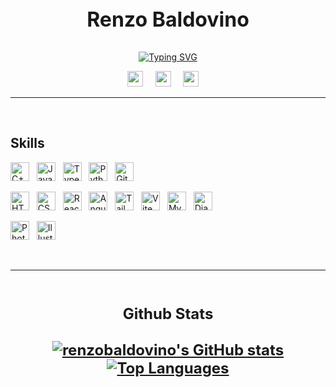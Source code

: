 <p align="center" style="font-size: 2rem; font-weight: bold">Renzo Baldovino</p>

<p align="center">
<a href="https://git.io/typing-svg"><img src="https://readme-typing-svg.demolab.com?font=Montserrat&size=15&pause=1000&color=E8B867&center=true&vCenter=true&width=435&height=15&lines=Computer+Science+Student;Front-end+Developer;Creative+Web+Designer" alt="Typing SVG" /></a>
</p>

<p align="center">
<a href="https://www.facebook.com/renzo.baldovino" target="_blank" rel="noreferrer"><img src="https://raw.githubusercontent.com/danielcranney/readme-generator/main/public/icons/socials/facebook.svg" width="25" height="25" /></a> &nbsp; &nbsp;
<a href="https://www.linkedin.com/in/joseph-renzo-baldovino-6b9178267" target="_blank" rel="noreferrer"><img src="https://raw.githubusercontent.com/danielcranney/readme-generator/main/public/icons/socials/linkedin.svg" width="25" height="25" /></a> &nbsp; &nbsp;
<a href="https://www.github.com/renzobaldovino" target="_blank" rel="noreferrer"><img src="https://raw.githubusercontent.com/danielcranney/readme-generator/main/public/icons/socials/github-dark.svg" width="25" height="25" /></a> &nbsp; &nbsp;
</p>

---

<br />

## **Skills**

<p align="left">
<a href="https://docs.microsoft.com/en-us/cpp/?view=msvc-170" target="_blank" rel="noreferrer"><img src="https://raw.githubusercontent.com/danielcranney/readme-generator/main/public/icons/skills/cplusplus-colored.svg" width="30" height="30" alt="C++" /></a> &nbsp;
<a href="https://developer.mozilla.org/en-US/docs/Web/JavaScript" target="_blank" rel="noreferrer"><img src="https://raw.githubusercontent.com/danielcranney/readme-generator/main/public/icons/skills/javascript-colored.svg" width="30" height="30" alt="JavaScript" /></a> &nbsp;
<a href="https://www.typescriptlang.org/" target="_blank" rel="noreferrer"><img src="https://raw.githubusercontent.com/danielcranney/readme-generator/main/public/icons/skills/typescript-colored.svg" width="30" height="30" alt="TypeScript" /></a> &nbsp;
<a href="https://www.python.org/" target="_blank" rel="noreferrer"><img src="https://raw.githubusercontent.com/danielcranney/readme-generator/main/public/icons/skills/python-colored.svg" width="30" height="30" alt="Python" /></a> &nbsp;
<a href="https://git-scm.com/" target="_blank" rel="noreferrer"><img src="https://raw.githubusercontent.com/danielcranney/readme-generator/main/public/icons/skills/git-colored.svg" width="30" height="30" alt="Git" /></a> &nbsp;

<a href="https://developer.mozilla.org/en-US/docs/Glossary/HTML5" target="_blank" rel="noreferrer"><img src="https://raw.githubusercontent.com/danielcranney/readme-generator/main/public/icons/skills/html5-colored.svg" width="30" height="30" alt="HTML5" /></a> &nbsp;
<a href="https://www.w3.org/TR/CSS/#css" target="_blank" rel="noreferrer"><img src="https://raw.githubusercontent.com/danielcranney/readme-generator/main/public/icons/skills/css3-colored.svg" width="30" height="30" alt="CSS3" /></a> &nbsp;
<a href="https://reactjs.org/" target="_blank" rel="noreferrer"><img src="https://raw.githubusercontent.com/danielcranney/readme-generator/main/public/icons/skills/react-colored.svg" width="30" height="30" alt="React" /></a> &nbsp;
<a href="https://angular.io/" target="_blank" rel="noreferrer"><img src="https://raw.githubusercontent.com/danielcranney/readme-generator/main/public/icons/skills/angularjs-colored.svg" width="30" height="30" alt="Angular" /></a> &nbsp;
<a href="https://tailwindcss.com/" target="_blank" rel="noreferrer"><img src="https://raw.githubusercontent.com/danielcranney/readme-generator/main/public/icons/skills/tailwindcss-colored.svg" width="30" height="30" alt="TailwindCSS" /></a> &nbsp;
<a href="https://vitejs.dev/" target="_blank" rel="noreferrer"><img src="https://raw.githubusercontent.com/danielcranney/readme-generator/main/public/icons/skills/vite-colored.svg" width="30" height="30" alt="Vite" /></a> &nbsp;
<a href="https://www.mysql.com/" target="_blank" rel="noreferrer"><img src="https://raw.githubusercontent.com/danielcranney/readme-generator/main/public/icons/skills/mysql-colored.svg" width="30" height="30" alt="MySQL" /></a> &nbsp;
<a href="https://www.djangoproject.com/" target="_blank" rel="noreferrer"><img src="https://raw.githubusercontent.com/danielcranney/readme-generator/main/public/icons/skills/django-colored-dark.svg" width="30" height="30" alt="Django" /></a> &nbsp;

<a href="https://www.adobe.com/uk/products/photoshop.html" target="_blank" rel="noreferrer"><img src="https://raw.githubusercontent.com/danielcranney/readme-generator/main/public/icons/skills/photoshop-colored-dark.svg" width="30" height="30" alt="Photoshop" /></a> &nbsp;
<a href="adobe.com/uk/products/illustrator.html" target="_blank" rel="noreferrer"><img src="https://raw.githubusercontent.com/danielcranney/readme-generator/main/public/icons/skills/illustrator-colored-dark.svg" width="30" height="30" alt="Illustrator" /></a> &nbsp;

</p>

<br />

---

<br />

<p align="center" style="font-size: 1.5rem; font-weight: bold">
Github Stats
<br />
<br />
<a href="http://www.github.com/renzobaldovino"><img src="https://github-readme-stats.vercel.app/api?username=renzobaldovino&show_icons=true&hide=&count_private=true&title_color=E8B867&text_color=ffffff&icon_color=0891b2&bg_color=1c1917&hide_border=true&show_icons=true" alt="renzobaldovino's GitHub stats" /></a>
<a href="https://github.com/renzobaldovino" align="left"><img src="https://github-readme-stats.vercel.app/api/top-langs/?username=renzobaldovino&langs_count=10&title_color=E8B867&text_color=ffffff&icon_color=0891b2&bg_color=1c1917&hide_border=true&locale=en&custom_title=Top%20%Languages" alt="Top Languages" /></a>
</p>
